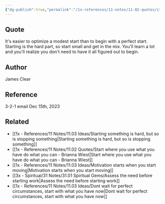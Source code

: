 ```yaml
---
{"dg-publish":true,"permalink":"/1x-references/11-notes/11-02-quotes/it-s-easier-to-optimize-a-modest-start-than-to-begin-with-a-perfect-start-james-clear/","title":"It's easier to optimize a modest start than to begin with a perfect start - James Clear","created":"2024-02-14T20:18:41.511+03:00","updated":"2024-02-14T20:18:41.511+03:00"}
---
```



## Quote
It's easier to optimize a modest start than to begin with a perfect start. Starting is the hard part, so start small and get in the mix. You'll learn a lot and you'll realize you don't need to have it all figured out to begin.

## Author
James Clear

## Reference
3-2-1 email Dec 15th, 2023

## Related
- [[1x - References/11 Notes/11.03 Ideas/Starting something is hard, but so is stopping something\|Starting something is hard, but so is stopping something]]
- [[1x - References/11 Notes/11.02 Quotes/Start where you use what you have do what you can - Brianna Wiest\|Start where you use what you have do what you can - Brianna Wiest]]
- [[1x - References/11 Notes/11.03 Ideas/Motivation starts when you start moving\|Motivation starts when you start moving]]
- [[3x - Spiritual/31 Notes/31.01 Spiritual Gems/Assess the need before starting work\|Assess the need before starting work]]
- [[1x - References/11 Notes/11.03 Ideas/Dont wait for perfect circumstances, start with what you have now\|Dont wait for perfect circumstances, start with what you have now]]